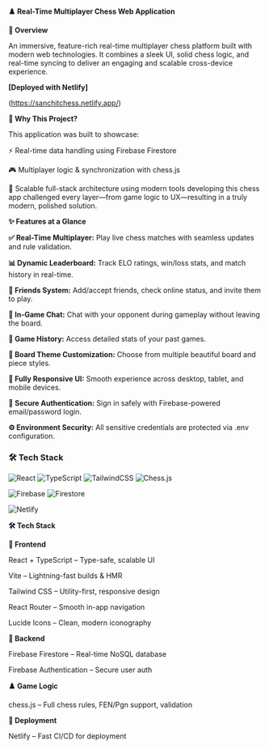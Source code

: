 **♟️ Real-Time Multiplayer Chess Web Application**

**🎯 Overview**

An immersive, feature-rich real-time multiplayer chess platform built with modern web technologies. 
It combines a sleek UI, solid chess logic, and real-time syncing to deliver an engaging and scalable cross-device experience.

**[Deployed with Netlify]**

(https://sanchitchess.netlify.app/)


**🌟 Why This Project?**

This application was built to showcase:

⚡ Real-time data handling using Firebase Firestore

🎮 Multiplayer logic & synchronization with chess.js

🧱 Scalable full-stack architecture using modern tools developing this chess app challenged every layer—from game logic to UX—resulting in a truly modern, polished solution.


**✨ Features at a Glance**

**✅ Real-Time Multiplayer:**
Play live chess matches with seamless updates and rule validation.

**📊 Dynamic Leaderboard:**
Track ELO ratings, win/loss stats, and match history in real-time.

**👥 Friends System:**
Add/accept friends, check online status, and invite them to play.

**💬 In-Game Chat:**
Chat with your opponent during gameplay without leaving the board.

**📜 Game History:**
Access detailed stats of your past games.

**🎨 Board Theme Customization:**
Choose from multiple beautiful board and piece styles.

**📱 Fully Responsive UI:**
Smooth experience across desktop, tablet, and mobile devices.

**🔐 Secure Authentication:**
Sign in safely with Firebase-powered email/password login.

**⚙️ Environment Security:**
All sensitive credentials are protected via .env configuration.

### 🛠️ Tech Stack

![React](https://img.shields.io/badge/Frontend-React.js-61DAFB?logo=react&logoColor=white&style=for-the-badge)
![TypeScript](https://img.shields.io/badge/Language-TypeScript-3178C6?logo=typescript&logoColor=white&style=for-the-badge)
![TailwindCSS](https://img.shields.io/badge/Styling-TailwindCSS-38B2AC?logo=tailwind-css&logoColor=white&style=for-the-badge)
![Chess.js](https://img.shields.io/badge/Logic-Chess.js-000000?style=for-the-badge)

![Firebase](https://img.shields.io/badge/Backend-Firebase-FFCA28?logo=firebase&logoColor=black&style=for-the-badge)
![Firestore](https://img.shields.io/badge/Database-Firestore-FFA000?logo=firebase&logoColor=white&style=for-the-badge)

![Netlify](https://img.shields.io/badge/Deploy-Netlify-00C7B7?logo=netlify&logoColor=white&style=for-the-badge)


**🛠️ Tech Stack**

**🔧 Frontend**

React + TypeScript – Type-safe, scalable UI

Vite – Lightning-fast builds & HMR

Tailwind CSS – Utility-first, responsive design

React Router – Smooth in-app navigation

Lucide Icons – Clean, modern iconography


**🔌 Backend**

Firebase Firestore – Real-time NoSQL database

Firebase Authentication – Secure user auth


**♟️ Game Logic**

chess.js – Full chess rules, FEN/Pgn support, validation


**🚀 Deployment**

Netlify – Fast CI/CD for deployment

